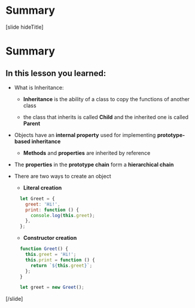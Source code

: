 # Summary

[slide hideTitle]

# Summary

## In this lesson you learned:

- What is Inheritance:

    - **Inheritance** is the ability of a class to copy the functions of another class

    - the class that inherits is called **Child** and the inherited one is called **Parent**

- Objects have an **internal property** used for implementing **prototype-based inheritance**

    - **Methods** and **properties** are inherited by reference

- The **properties** in the **prototype chain** form a **hierarchical chain**

- There are two ways to create an object

  - **Literal creation**

  ```js
    let Greet = {
      greet: 'Hi!',
      print: function () {
        console.log(this.greet);
      },
    };
  ```

  - **Constructor creation**

  ```js 
    function Greet() {
      this.greet = 'Hi!';
      this.print = function () {
        return `${this.greet}`;
      };
    }

    let greet = new Greet();
  ```

[/slide]
